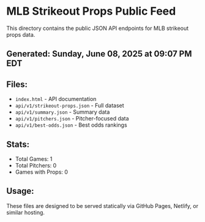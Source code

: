# MLB Strikeout Props Public Feed

This directory contains the public JSON API endpoints for MLB strikeout props data.

## Generated: Sunday, June 08, 2025 at 09:07 PM EDT

## Files:
- `index.html` - API documentation
- `api/v1/strikeout-props.json` - Full dataset
- `api/v1/summary.json` - Summary data
- `api/v1/pitchers.json` - Pitcher-focused data  
- `api/v1/best-odds.json` - Best odds rankings

## Stats:
- Total Games: 1
- Total Pitchers: 0
- Games with Props: 0

## Usage:
These files are designed to be served statically via GitHub Pages, Netlify, or similar hosting.
